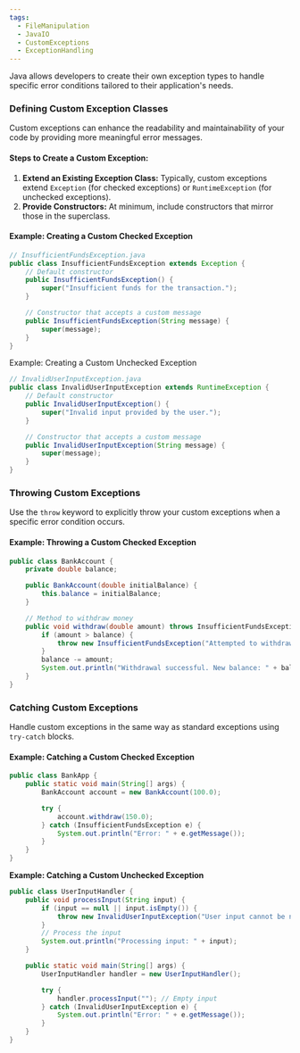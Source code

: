 ```yaml
---
tags:
  - FileManipulation
  - JavaIO
  - CustomExceptions
  - ExceptionHandling
---
```


Java allows developers to create their own exception types to handle specific error conditions tailored to their application's needs.

### Defining Custom Exception Classes
Custom exceptions can enhance the readability and maintainability of your code by providing more meaningful error messages.
#### **Steps to Create a Custom Exception:**
1. **Extend an Existing Exception Class:** Typically, custom exceptions extend `Exception` (for checked exceptions) or `RuntimeException` (for unchecked exceptions).
2. **Provide Constructors:** At minimum, include constructors that mirror those in the superclass.
#### **Example: Creating a Custom Checked Exception**
```java
// InsufficientFundsException.java
public class InsufficientFundsException extends Exception {
    // Default constructor
    public InsufficientFundsException() {
        super("Insufficient funds for the transaction.");
    }

    // Constructor that accepts a custom message
    public InsufficientFundsException(String message) {
        super(message);
    }
}
```
Example: Creating a Custom Unchecked Exception
```java
// InvalidUserInputException.java
public class InvalidUserInputException extends RuntimeException {
    // Default constructor
    public InvalidUserInputException() {
        super("Invalid input provided by the user.");
    }

    // Constructor that accepts a custom message
    public InvalidUserInputException(String message) {
        super(message);
    }
}
```
### Throwing Custom Exceptions
Use the `throw` keyword to explicitly throw your custom exceptions when a specific error condition occurs.
#### **Example: Throwing a Custom Checked Exception**
```java
public class BankAccount {
    private double balance;

    public BankAccount(double initialBalance) {
        this.balance = initialBalance;
    }

    // Method to withdraw money
    public void withdraw(double amount) throws InsufficientFundsException {
        if (amount > balance) {
            throw new InsufficientFundsException("Attempted to withdraw " + amount + ", but only " + balance + " available.");
        }
        balance -= amount;
        System.out.println("Withdrawal successful. New balance: " + balance);
    }
}
```
### Catching Custom Exceptions
Handle custom exceptions in the same way as standard exceptions using `try-catch` blocks.
#### **Example: Catching a Custom Checked Exception**
```java
public class BankApp {
    public static void main(String[] args) {
        BankAccount account = new BankAccount(100.0);

        try {
            account.withdraw(150.0);
        } catch (InsufficientFundsException e) {
            System.out.println("Error: " + e.getMessage());
        }
    }
}
```
**Example: Catching a Custom Unchecked Exception**
```java
public class UserInputHandler {
    public void processInput(String input) {
        if (input == null || input.isEmpty()) {
            throw new InvalidUserInputException("User input cannot be null or empty.");
        }
        // Process the input
        System.out.println("Processing input: " + input);
    }

    public static void main(String[] args) {
        UserInputHandler handler = new UserInputHandler();

        try {
            handler.processInput(""); // Empty input
        } catch (InvalidUserInputException e) {
            System.out.println("Error: " + e.getMessage());
        }
    }
}
```